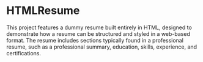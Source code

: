 # HTMLResume
This project features a dummy resume built entirely in HTML, designed to demonstrate how a resume can be structured and styled in a web-based format. The resume includes sections typically found in a professional resume, such as a professional summary, education, skills, experience, and certifications.
